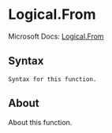 # Logical.From

Microsoft Docs: [Logical.From](https://docs.microsoft.com/en-us/powerquery-m/logical-from)

## Syntax

```
Syntax for this function.
```

## About

About this function.


